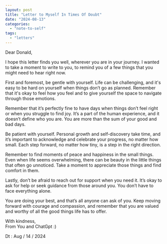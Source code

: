 ```yaml
---
layout: post
title: "Letter to Myself In Times Of Doubt"
date: "2024-08-13"
categories: 
  - "note-to-self"
tags: 
  - "letters"
---
```


Dear Donald,  
  
I hope this letter finds you well, wherever you are in your journey. I wanted to take a moment to write to you, to remind you of a few things that you might need to hear right now.  
  
First and foremost, be gentle with yourself. Life can be challenging, and it's easy to be hard on yourself when things don’t go as planned. Remember that it's okay to feel how you feel and to give yourself the space to navigate through those emotions.  
  
Remember that it’s perfectly fine to have days when things don’t feel right or when you struggle to find joy. It’s a part of the human experience, and it doesn’t define who you are. You are more than the sum of your good and bad days.  
  
Be patient with yourself. Personal growth and self-discovery take time, and it’s important to acknowledge and celebrate your progress, no matter how small. Each step forward, no matter how tiny, is a step in the right direction.  
  
Remember to find moments of peace and happiness in the small things. Even when life seems overwhelming, there can be beauty in the little things that often go unnoticed. Take a moment to appreciate those things and find comfort in them.  
  
Lastly, don’t be afraid to reach out for support when you need it. It’s okay to ask for help or seek guidance from those around you. You don’t have to face everything alone.  
  
You are doing your best, and that’s all anyone can ask of you. Keep moving forward with courage and compassion, and remember that you are valued and worthy of all the good things life has to offer.  
  
With kindness,  
From You and ChatGpt :)  
  
Dt : Aug / 14 / 2024
